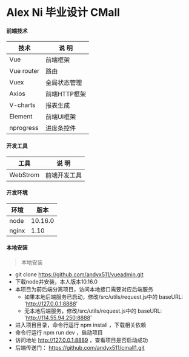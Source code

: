 # Alex Ni 毕业设计 CMall
#### 前端技术
| 技术         | 说 明         |
|--------------|---------------|
|Vue|前端框架|
|Vue router|路由|
|Vuex|全局状态管理|
|Axios|前端HTTP框架|
|V-charts|报表生成|
|Element|前端UI框架|
|nprogress|进度条控件|

#### 开发工具
| 工具         | 说 明         |
|--------------|---------------|
|WebStrom|前端开发工具|

#### 开发环境
| 环境         | 版本         |
|--------------|---------------|
|node|10.16.0|
|nginx|1.10|
#### 本地安装
> 本地安装
  * git clone  https://github.com/andyx511/vueadmin.git 
  * 下载node并安装，本人版本10.16.0
  * 本项目为前后端分离项目，访问本地接口需要对应后端服务
    * 如果本地后端服务已启动，修改/src/utils/request.js中的 baseURL: 'http://127.0.0.1:8888'
    * 无本地后端服务，修改/src/utils/request.js中的 baseURL: 'http://114.55.94.250:8888'
  * 进入项目目录，命令行运行 npm install ，下载相关依赖
  * 命令行运行 npm run dev ，启动项目
  * 访问地址 http://127.0.0.1:8889 ，查看项目是否启动成功
  * 后端传送门： https://github.com/andyx511/cmall1.git 